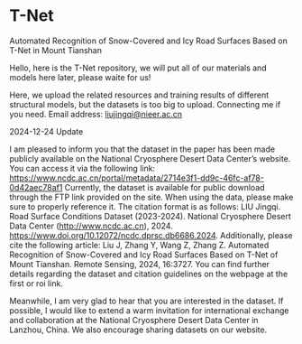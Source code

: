 # T-Net
Automated Recognition of Snow-Covered and Icy Road Surfaces Based on T-Net in Mount Tianshan

Hello, here is the T-Net repository, we will put all of our materials and models here later, please waite for us!

Here, we upload the related resources and training results of different structural models, but the datasets is too big to upload. Connecting me if you need. 
Email address: liujingqi@nieer.ac.cn


2024-12-24 Update

I am pleased to inform you that the dataset in the paper has been made publicly available on the National Cryosphere Desert Data Center’s website. You can access it via the following link:
https://www.ncdc.ac.cn/portal/metadata/2714e3f1-dd9c-46fc-af78-0d42aec78af1
Currently, the dataset is available for public download through the FTP link provided on the site. When using the data, please make sure to properly reference it. The citation format is as follows:
LIU Jingqi. Road Surface Conditions Dataset (2023-2024). National Cryosphere Desert Data Center (http://www.ncdc.ac.cn), 2024. https://www.doi.org/10.12072/ncdc.dprsc.db6686.2024.
Additionally, please cite the following article:
Liu J, Zhang Y, Wang Z, Zhang Z. Automated Recognition of Snow-Covered and Icy Road Surfaces Based on T-Net of Mount Tianshan. Remote Sensing, 2024, 16:3727.
You can find further details regarding the dataset and citation guidelines on the webpage at the first or roi link.

Meanwhile, I am very glad to hear that you are interested in the dataset. If possible, I would like to extend a warm invitation for international exchange and collaboration at the National Cryosphere Desert Data Center in Lanzhou, China. We also encourage sharing datasets on our website.
